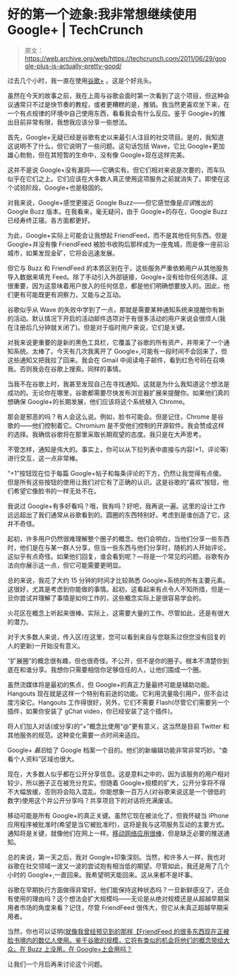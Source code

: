 # 好的第一个迹象:我非常想继续使用 Google+ | TechCrunch

> 原文：<https://web.archive.org/web/https://techcrunch.com/2011/06/29/google-plus-is-actually-pretty-good/>

过去几个小时，我一直在使用[谷歌+](https://web.archive.org/web/20230406185759/http://plus.google.com/) 。这是个好兆头。

虽然在今天的故事之前，我在上周与谷歌会面时第一次看到了这个项目，但这种会议通常只不过是快节奏的教程，或者更糟糕的是，推销。我当然更喜欢坐下来，在一个有点规律的环境中自己使用东西，看看我会有什么反应。鉴于 Google+的推出目前非常有限，我想我应该分享一些想法。

首先，Google+无疑已经是谷歌有史以来最引人注目的社交项目。是的，我知道这说明不了什么，但它说明了一些问题。这句话包括 Wave，它比 Google+更加雄心勃勃，但在其短暂的生命中，没有像 Google+现在这样完美。

这并不是说 Google+没有漏洞——它确实有。但它们相对来说是次要的，而车队似乎在它们之上。它们应该在大多数人真正使用这项服务之前就消失了。即使在这个试验阶段，Google+也是稳固的。

对我来说，Google+感觉更接近 Google Buzz——但它感觉像是*应该*推出的 Google Buzz 版本。在我看来，毫无疑问，由于 Google+的存在，Google Buzz 已经寿终正寝。各方面都更好。

为此，Google+实际上可能会让我想起 FriendFeed，而不是其他任何东西。但是 Google+并没有像 FriendFeed 被脸书收购后那样成为一座鬼城，而是像一座前沿城市，如果发现金矿，它将会迅速发展。

但它与 Buzz 和 FriendFeed 的本质区别在于，这些服务严重依赖用户从其他服务导入数据来填充 Feed。除了手动引入外部链接，Google+没有给你任何选择。这很重要，因为这意味着用户放入的任何信息，都是他们明确想要放入的。因此，他们更有可能既更有洞察力，又能与之互动。

谷歌似乎从 Wave 的失败中学到了一点，那就是需要某种通知系统来提醒你有新的活动。默认情况下开启的活动邮件选项对于有很多活动的用户来说会很烦人(我在注册后几分钟就关闭了)。但是对于临时用户来说，它们是关键。

对我来说更重要的是新的黑色工具栏，它覆盖了谷歌的所有资产，并带来了一个通知系统。太棒了。今天有几次我离开了 Google+,可能有一段时间不会回来了，但这些通知又把我拉了回来。我会在 Gmail 中阅读电子邮件，看到红色号码在召唤我。否则我会在谷歌上搜索。同样的事情。

当我不在谷歌上时，我甚至发现自己在寻找通知。这就是为什么我知道这个想法是成功的。无论你在哪里，谷歌都需要尽快发布浏览器扩展来提醒你。如果他们真的想确保 Google+的长期发展，他们应该将这个系统植入 Chrome。

那会是邪恶的吗？有人会这么说。例如，脸书可能会。但是记住，Chrome 是谷歌的——他们控制着它。Chromium 是不受他们控制的开源软件。我会赞成这样的选择。我确信谷歌将在那里采取长期观望的态度。我只是在大声思考。

不管怎样，通知是伟大的。事实上，你可以从下拉列表中直接与内容(+1，评论等)进行交互，这一点非常棒。

“+1”按钮现在位于每篇 Google+帖子和每条评论的下方，仍然让我觉得有点傻。但是所有这些按钮的使用让我们对它有了正确的认识。这是谷歌的“喜欢”按钮，他们希望它像脸书的一样无处不在。

我说过 Google+有多好看吗？哦，我有吗？好吧，我再说一遍。这里的设计工作远远超出了我们通常从谷歌看到的。圆圈的东西特别好。考虑到是谁创造了它，这并不奇怪。

起初，许多用户仍然很难理解整个圈子的概念。他们会明白，当他们分享一些东西时，他们是在与某一群人分享，但当一些东西与他们分享时，随机的人开始评论，这似乎有点奇怪。如果他们回复，谁会看到呢？—将是一个常见的问题。谷歌有办法向你展示这一点，但它可能需要更明显。

总的来说，我花了大约 15 分钟的时间才比较熟悉 Google+系统的所有主要元素。这很好，尤其是考虑到你能做的事情。起初，这看起来有点令人不知所措，但是一旦你尝试并理解了事情是如何工作的，这些概念实际上是很容易学会的。

火花区在概念上听起来很棒。实际上，这需要大量的工作。尽管如此，还是有很大的潜力。

对于大多数人来说，传入区(在这里，您可以看到来自与您联系过但您没有回复的人的更新)一开始没有意义。

“扩展圈”的概念很有趣，但也很奇怪。不公开，但不是你的圈子。根本不清楚你到底在和谁分享。我想你只需要相信你足够信任的人，让他们围成一个圈。

虽然流媒体将是最初的焦点，但 Google+的真正力量最终可能是辅助功能。Hangouts 现在就是这样一个特别有前途的功能。它利用流量吸引用户，但不会过度污染它。Hangouts 工作得很好，另外，它们不需要 Flash(尽管它们需要另一个插件，如果你安装了 gChat video，你已经安装了这个插件)。

将人们加入对话(或分享)的“+”概念比使用“@”更有意义，这当然是目前 Twitter 和其他服务的规范。这种变化需要一点时间来适应。

Google+ *最后*给了 Google 档案一个目的。他们的新编辑功能非常非常巧妙。“查看个人资料”区域也很大。

现在，大多数人似乎都在公开分享信息。这是意料之中的，因为该服务的用户相对较少，所以圈子正在被充分充实。但随着 Google+规模的扩大，公开分享将不得不大幅放缓，否则将会陷入混乱。你能想象一百万人(对谷歌来说这是一个很低的数字)使用这个并公开分享吗？共享项目下的对话将充满废话。

移动可能是所有 Google+的真正关键。虽然它现在被淡化了，但我怀疑当 iPhone 应用程序被批准时(希望是当它被批准时)，这将是我与这项服务互动的主要方式。通知将是关键，就像他们在网上一样。[移动网络应用很棒](https://web.archive.org/web/20230406185759/https://techcrunch.com/2011/06/28/google-plus-iphone-web-app/)，但是缺乏必要的推送通知。

总的来说，第一天之后，我对 Google+印象深刻。当然，和许多人一样，我也对谷歌在社交领域一波又一波的尝试抱有相当低的期望。尽管如此，我还是用了几个小时的 Google+,一直回来。我希望明天能回来。这从来都不是坏事。

谷歌在早期执行方面做得非常好。他们能保持这种状态吗？一旦新鲜感没了，还会有使用的理由吗？这个想法会扩大规模吗——无论是从绝对规模还是从超越早期采用者市场的角度来看？记住，尽管 FriendFeed 很伟大，但它从未真正超越早期采用者。

当然，你也可以证明([就像我曾经预见到的那样【FriendFeed 的很多东西现在正被脸书境内的数亿人使用。鉴于谷歌的规模，它将有类似的机会将他们的概念带给大众。在 Buzz 上没用，在 Google+上会用吗？](https://web.archive.org/web/20230406185759/https://techcrunch.com/2009/04/12/you-will-be-using-friendfeed-in-the-future-but-it-may-be-called-facebook/)

让我们一个月后再来讨论这个问题。